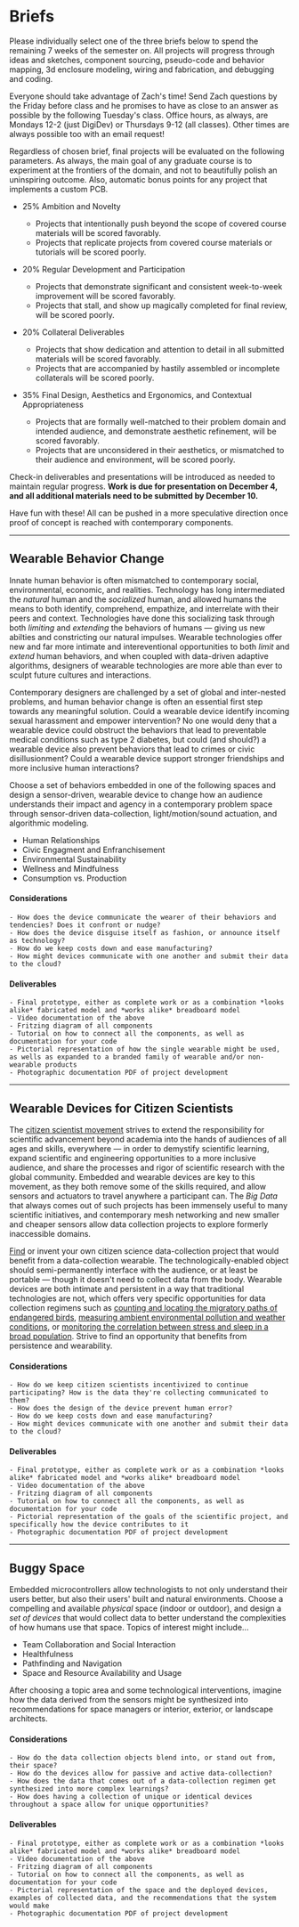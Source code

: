 # Briefs

Please individually select one of the three briefs below to spend the remaining 7 weeks of the semester on. All projects will progress through ideas and sketches, component sourcing, pseudo-code and behavior mapping, 3d enclosure modeling, wiring and fabrication, and debugging and coding. 

Everyone should take advantage of Zach's time! Send Zach questions by the Friday before class and he promises to have as close to an answer as possible by the following Tuesday's class. Office hours, as always, are Mondays 12-2 (just DigiDev) or Thursdays 9-12 (all classes). Other times are always possible too with an email request!

Regardless of chosen brief, final projects will be evaluated on the following parameters. As always, the main goal of any graduate course is to experiment at the frontiers of the domain, and not to beautifully polish an uninspiring outcome. Also, automatic bonus points for any project that implements a custom PCB.

- 25% Ambition and Novelty 
	- Projects that intentionally push beyond the scope of covered course materials will be scored favorably.
	- Projects that replicate projects from covered course materials or tutorials will be scored poorly.

- 20% Regular Development and Participation
	- Projects that demonstrate significant and consistent week-to-week improvement will be scored favorably.
	- Projects that stall, and show up magically completed for final review, will be scored poorly.

- 20% Collateral Deliverables
	- Projects that show dedication and attention to detail in all submitted materials will be scored favorably.
	- Projects that are accompanied by hastily assembled or incomplete collaterals will be scored poorly.

- 35% Final Design, Aesthetics and Ergonomics, and Contextual Appropriateness
	- Projects that are formally well-matched to their problem domain and intended audience, and demonstrate aesthetic refinement, will be scored favorably.
	- Projects that are unconsidered in their aesthetics, or mismatched to their audience and environment, will be scored poorly.


Check-in deliverables and presentations will be introduced as needed to maintain regular progress. **Work is due for presentation on December 4, and all additional materials need to be submitted by December 10.**

Have fun with these! All can be pushed in a more speculative direction once proof of concept is reached with contemporary components.

-----

## Wearable Behavior Change

Innate human behavior is often mismatched to contemporary social, environmental, economic, and realities. Technology has long intermediated the *natural* human and the *socialized* human, and allowed humans the means to both identify, comprehend, empathize, and interrelate with their peers and context. Technologies have done this socializing task through both *limiting* and *extending* the behaviors of humans — giving us new abilties and constricting our natural impulses. Wearable technologies offer new and far more intimate and intereventional opportunities to both *limit* and *extend* human behaviors, and when coupled with data-driven adaptive algorithms, designers of wearable technologies are more able than ever to sculpt future cultures and interactions.

Contemporary designers are challenged by a set of global and inter-nested problems, and human behavior change is often an essential first step towards any meaningful solution. Could a wearable device identify incoming sexual harassment and empower intervention? No one would deny that a wearable device could obstruct the behaviors that lead to preventable medical conditions such as type 2 diabetes, but could (and should?) a wearable device also prevent behaviors that lead to crimes or civic disillusionment? Could a wearable device support stronger friendships and more inclusive human interactions? 

Choose a set of behaviors embedded in one of the following spaces and design a sensor-driven, wearable device to change how an audience understands their impact and agency in a contemporary problem space through sensor-driven data-collection, light/motion/sound actuation, and algorithmic modeling.

- Human Relationships
- Civic Engagment and Enfranchisement
- Environmental Sustainability
- Wellness and Mindfulness
- Consumption vs. Production

#### Considerations
	- How does the device communicate the wearer of their behaviors and tendencies? Does it confront or nudge?
	- How does the device disguise itself as fashion, or announce itself as technology?
	- How do we keep costs down and ease manufacturing?
	- How might devices communicate with one another and submit their data to the cloud?

#### Deliverables 
	- Final prototype, either as complete work or as a combination *looks alike* fabricated model and *works alike* breadboard model
	- Video documentation of the above
	- Fritzing diagram of all components
	- Tutorial on how to connect all the components, as well as documentation for your code
	- Pictorial representation of how the single wearable might be used, as wells as expanded to a branded family of wearable and/or non-wearable products
	- Photographic documentation PDF of project development

-----

## Wearable Devices for Citizen Scientists
 
The [citizen scientist movement](https://en.wikipedia.org/wiki/Citizen_science) strives to extend the responsibility for scientific advancement beyond academia into the hands of audiences of all ages and skills, everywhere — in order to demystify scientific learning, expand scientific and engineering opportunities to a more inclusive audience, and share the processes and rigor of scientific research with the global community. Embedded and wearable devices are key to this movement, as they both remove some of the skills required, and allow sensors and actuators to travel anywhere a participant can. The *Big Data* that always comes out of such projects has been immensely useful to many scientific initiatives, and contemporary mesh networking and new smaller and cheaper sensors allow data collection projects to explore formerly inaccessible domains. 

[Find](https://www.grants.gov) or invent your own citizen science data-collection project that would benefit from a data-collection wearable. The technologically-enabled object should semi-permanently interface with the audience, or at least be portable — though it doesn't need to collect data from the body. Wearable devices are both intimate and persistent in a way that traditional technologies are not, which offers very specific opportunities for data collection regimens such as [counting and locating the migratory paths of endangered birds](https://www.grants.gov/web/grants/view-opportunity.html?oppId=308764), [measuring ambient environmental pollution and weather conditions](https://www.grants.gov/web/grants/view-opportunity.html?oppId=309267), or [monitoring the correlation between stress and sleep in a broad population](https://www.grants.gov/web/grants/view-opportunity.html?oppId=301180). Strive to find an opportunity that benefits from persistence and wearability.

#### Considerations
	- How do we keep citizen scientists incentivized to continue participating? How is the data they're collecting communicated to them?
	- How does the design of the device prevent human error?
	- How do we keep costs down and ease manufacturing?
	- How might devices communicate with one another and submit their data to the cloud?

#### Deliverables 
	- Final prototype, either as complete work or as a combination *looks alike* fabricated model and *works alike* breadboard model
	- Video documentation of the above
	- Fritzing diagram of all components
	- Tutorial on how to connect all the components, as well as documentation for your code
	- Pictorial representation of the goals of the scientific project, and specifically how the device contributes to it
	- Photographic documentation PDF of project development

-----

## Buggy Space

Embedded microcontrollers allow technologists to not only understand their users better, but also their users' built and natural environments. Choose a compelling and available *physical* space (indoor or outdoor), and design a *set of devices* that would collect data to better understand the complexities of how humans use that space. Topics of interest might include...

- Team Collaboration and Social Interaction
- Healthfulness
- Pathfinding and Navigation
- Space and Resource Availability and Usage 

After choosing a topic area and some technological interventions, imagine how the data derived from the sensors might be synthesized into recommendations for space managers or interior, exterior, or landscape architects.

#### Considerations
	- How do the data collection objects blend into, or stand out from, their space?
	- How do the devices allow for passive and active data-collection?
	- How does the data that comes out of a data-collection regimen get synthesized into more complex learnings?
	- How does having a collection of unique or identical devices throughout a space allow for unique opportunities?

#### Deliverables 
	- Final prototype, either as complete work or as a combination *looks alike* fabricated model and *works alike* breadboard model
	- Video documentation of the above
	- Fritzing diagram of all components
	- Tutorial on how to connect all the components, as well as documentation for your code
	- Pictorial representation of the space and the deployed devices, examples of collected data, and the recommendations that the system would make
	- Photographic documentation PDF of project development
